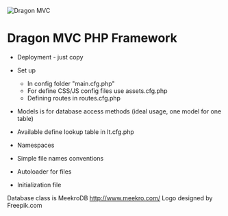 ![Dragon MVC](https://bitbucket.org/esoldo/dragonmvc/raw/master/assets/img/title.jpg "Dragon MVC")

# Dragon MVC PHP Framework

* Deployment - just copy
* Set up
    * In config folder "main.cfg.php"
    * For define CSS/JS config files use assets.cfg.php
    * Defining routes in routes.cfg.php

* Models is for database access methods (ideal usage, one model for one table)
* Available define lookup table in lt.cfg.php
* Namespaces
* Simple file names conventions
* Autoloader for files
* Initialization file

Database class is MeekroDB http://www.meekro.com/
Logo designed by Freepik.com